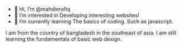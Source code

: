 - 👋 Hi, I’m @mahdierafiq
- 👀 I’m interested in Developing interesting websites!
- 🌱 I’m currently learning The basics of coding. Such as javascript.

I am from the country of bangladesh in the southeast of asia. I am still learning the fundamentals of basic web design. 
